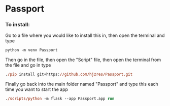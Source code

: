 # Passport

### To install:
Go to a file where you would like to install this in, then open the terminal and type 
```ps
python -m venv Passport
```

Then go in the file, then open the "Script" file, then open the terminal from the file and go in type
```ps
./pip install git+https://github.com/hjzres/Passport.git
```

Finally go back into the main folder named "Passport" and type this each time you want to start the app
```ps
./scripts/python -m flask --app Passport.app run
```

